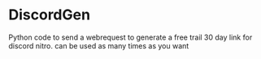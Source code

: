 # DiscordGen

Python code to send a webrequest to generate a free trail 30 day link for discord nitro. can be used as many times as you want
